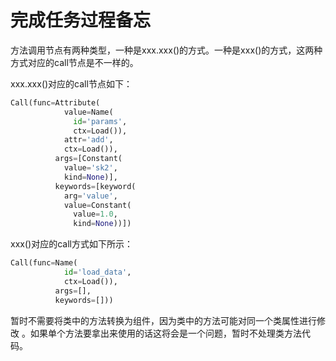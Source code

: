 # 完成任务过程备忘

方法调用节点有两种类型，一种是xxx.xxx()的方式。一种是xxx()的方式，这两种方式对应的call节点是不一样的。

xxx.xxx()对应的call节点如下：

```python
Call(func=Attribute(
            value=Name(
              id='params',
              ctx=Load()),
            attr='add',
            ctx=Load()),
          args=[Constant(
            value='sk2',
            kind=None)],
          keywords=[keyword(
            arg='value',
            value=Constant(
              value=1.0,
              kind=None))])
```

xxx()对应的call方式如下所示：

```python
Call(func=Name(
            id='load_data',
            ctx=Load()),
          args=[],
          keywords=[]))
```



暂时不需要将类中的方法转换为组件，因为类中的方法可能对同一个类属性进行修改 。如果单个方法要拿出来使用的话这将会是一个问题，暂时不处理类方法代码。